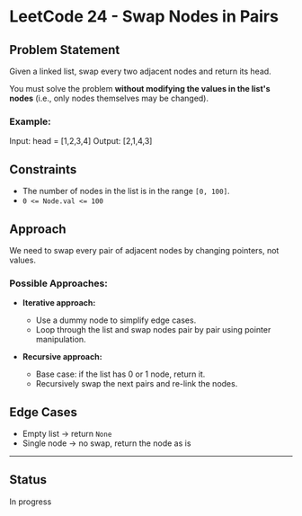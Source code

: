 # LeetCode 24 - Swap Nodes in Pairs

## Problem Statement

Given a linked list, swap every two adjacent nodes and return its head.

You must solve the problem **without modifying the values in the list's nodes** (i.e., only nodes themselves may be changed).

### Example:
Input: head = [1,2,3,4]
Output: [2,1,4,3]

## Constraints

- The number of nodes in the list is in the range `[0, 100]`.
- `0 <= Node.val <= 100`

## Approach

We need to swap every pair of adjacent nodes by changing pointers, not values.

### Possible Approaches:

- **Iterative approach:**
  - Use a dummy node to simplify edge cases.
  - Loop through the list and swap nodes pair by pair using pointer manipulation.

- **Recursive approach:**
  - Base case: if the list has 0 or 1 node, return it.
  - Recursively swap the next pairs and re-link the nodes.

## Edge Cases

- Empty list → return `None`
- Single node → no swap, return the node as is

---

## Status

In progress 
